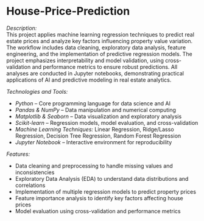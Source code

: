 # House-Price-Prediction

*Description:*  
This project applies machine learning regression techniques to predict real estate prices and analyze key factors influencing property value variation. The workflow includes data cleaning, exploratory data analysis, feature engineering, and the implementation of predictive regression models. The project emphasizes interpretability and model validation, using cross-validation and performance metrics to ensure robust predictions. All analyses are conducted in Jupyter notebooks, demonstrating practical applications of AI and predictive modeling in real estate analytics.

*Technologies and Tools:*  
- *Python* – Core programming language for data science and AI  
- *Pandas & NumPy* – Data manipulation and numerical computing  
- *Matplotlib & Seaborn* – Data visualization and exploratory analysis  
- *Scikit-learn* – Regression models, model evaluation, and cross-validation  
- *Machine Learning Techniques:* Linear Regression, Ridge/Lasso Regression, Decision Tree Regression, Random Forest Regression  
- *Jupyter Notebook* – Interactive environment for reproducibility

*Features:*  
- Data cleaning and preprocessing to handle missing values and inconsistencies  
- Exploratory Data Analysis (EDA) to understand data distributions and correlations  
- Implementation of multiple regression models to predict property prices  
- Feature importance analysis to identify key factors affecting house prices  
- Model evaluation using cross-validation and performance metrics  
